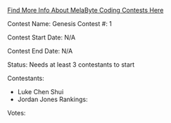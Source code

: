 [Find More Info About MelaByte Coding Contests Here](https://github.com/MelaByte/dashboard)

Contest Name: Genesis
Contest #: 1

Contest Start Date: N/A

Contest End Date: N/A

Status: Needs at least 3 contestants to start

Contestants:
- Luke Chen Shui
- Jordan Jones
Rankings: 

Votes:
